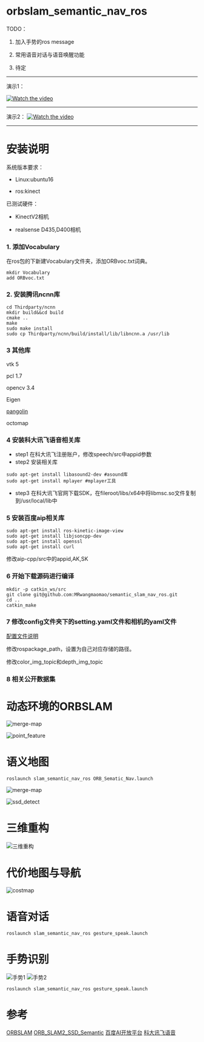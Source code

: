 <!--
 * @Author: 王培荣
 * @Date: 2019-12-31 15:21:52
 * @LastEditTime : 2020-01-08 23:57:36
 * @LastEditors  : Please set LastEditors
 * @Description: In User Settings Edit
 * @FilePath: /catkin_ws/src/orbslam_semantic_nav_ros/README.md
 -->
# orbslam_semantic_nav_ros

TODO：
 
1. 加入手势的ros message

2. 常用语音对话与语音唤醒功能

3. 待定

---
演示1：

[![Watch the video](image/cover1.png)](https://www.bilibili.com/video/av81958116)

---

演示2：
[![Watch the video](image/cover2.png)](https://www.bilibili.com/video/av81398597)

---

# 安装说明

系统版本要求：

- Linux:ubuntu16

- ros:kinect

已测试硬件：

- KinectV2相机

- realsense D435,D400相机

### 1. 添加Vocabulary
在ros包的下新建Vocabulary文件夹，添加ORBvoc.txt词典。
```
mkdir Vocabulary
add ORBvoc.txt
```

### 2. 安装腾讯ncnn库
```
cd Thirdparty/ncnn
mkdir build&&cd build
cmake ..
make
sudo make install
sudo cp Thirdparty/ncnn/build/install/lib/libncnn.a /usr/lib
```

### 3 其他库

vtk 5

pcl 1.7

opencv 3.4

Eigen

[pangolin](https://github.com/stevenlovegrove/Pangolin)

octomap

### 4 安装科大讯飞语音相关库
- step1 在科大讯飞注册账户，修改speech/src中appid参数
- step2 安装相关库
```
sudo apt-get install libasound2-dev #asound库
sudo apt-get install mplayer #mplayer工具
```
- step3 在科大讯飞官网下载SDK，在fileroot/libs/x64中将libmsc.so文件复制到/usr/local/lib中


### 5 安装百度aip相关库
```
sudo apt-get install ros-kinetic-image-view
sudo apt-get install libjsoncpp-dev
sudo apt-get install openssl
sudo apt-get install curl
```

修改aip-cpp/src中的appid,AK,SK

### 6 开始下载源码进行编译
```
mkdir -p catkin_ws/src
git clone git@github.com:MRwangmaomao/semantic_slam_nav_ros.git
cd ..
catkin_make
```

### 7 修改config文件夹下的setting.yaml文件和相机的yaml文件

[配置文件说明](config/README.md)

修改rospackage_path，设置为自己对应存储的路径。

修改color_img_topic和depth_img_topic

### 8 相关公开数据集


# 动态环境的ORBSLAM
![merge-map](image/dynamic_pic2.png) 


![point_feature](image/pointfeature1.png)

# 语义地图

```
roslaunch slam_semantic_nav_ros ORB_Sematic_Nav.launch
```
![merge-map](image/ssd_map1.png)

![ssd_detect](image/ssd_detect1.png)


# 三维重构
![三维重构](image/3d_restructure1.png)

# 代价地图与导航
![costmap](image/costmap1.png)

# 语音对话
```
roslaunch slam_semantic_nav_ros gesture_speak.launch 
```

# 手势识别

![手势1](image/gesture1.png) ![手势2](image/gesture2.png)

```
roslaunch slam_semantic_nav_ros gesture_speak.launch
```

# 参考
[ORBSLAM](https://github.com/raulmur/ORB_SLAM2)
[ORB_SLAM2_SSD_Semantic](https://github.com/Ewenwan/ORB_SLAM2_SSD_Semantic)
[百度AI开放平台](https://ai.baidu.com/)
[科大讯飞语音](https://www.xfyun.cn/)